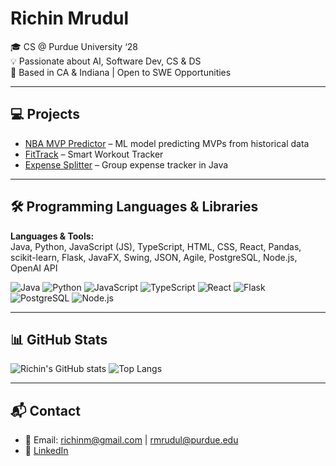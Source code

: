 # Richin Mrudul

🎓 CS @ Purdue University ‘28  
💡 Passionate about AI, Software Dev, CS & DS  
📍 Based in CA & Indiana | Open to SWE Opportunities

---

## 💻 Projects 

-  [NBA MVP Predictor](https://github.com/richinmrudul/nba-mvp-predictor) – ML model predicting MVPs from historical data
-  [FitTrack](https://github.com/richinmrudul/FitTrack) – Smart Workout Tracker
-  [Expense Splitter](https://github.com/richinmrudul/ExpenseSplitter) – Group expense tracker in Java

---

## 🛠️ Programming Languages & Libraries

**Languages & Tools:**  
Java, Python, JavaScript (JS), TypeScript, HTML, CSS, React, Pandas, scikit-learn, Flask, JavaFX, Swing, JSON, Agile, PostgreSQL, Node.js, OpenAI API

![Java](https://img.shields.io/badge/Java-ED8B00?style=for-the-badge&logo=java&logoColor=white)
![Python](https://img.shields.io/badge/Python-3776AB?style=for-the-badge&logo=python&logoColor=white)
![JavaScript](https://img.shields.io/badge/JavaScript-F7DF1E?style=for-the-badge&logo=javascript&logoColor=black)
![TypeScript](https://img.shields.io/badge/TypeScript-3178C6?style=for-the-badge&logo=typescript&logoColor=white)
![React](https://img.shields.io/badge/React-20232A?style=for-the-badge&logo=react&logoColor=61DAFB)
![Flask](https://img.shields.io/badge/Flask-000000?style=for-the-badge&logo=flask&logoColor=white)
![PostgreSQL](https://img.shields.io/badge/PostgreSQL-336791?style=for-the-badge&logo=postgresql&logoColor=white)
![Node.js](https://img.shields.io/badge/Node.js-339933?style=for-the-badge&logo=nodedotjs&logoColor=white)

---

## 📊 GitHub Stats

![Richin's GitHub stats](https://github-readme-stats.vercel.app/api?username=richinmrudul&show_icons=true&theme=dark)
![Top Langs](https://github-readme-stats.vercel.app/api/top-langs/?username=richinmrudul&layout=compact&theme=dark)

---

## 📬 Contact

- 📧 Email: richinm@gmail.com | rmrudul@purdue.edu
- 💼 [LinkedIn](https://www.linkedin.com/in/richin-mrudul-227b67261/)
